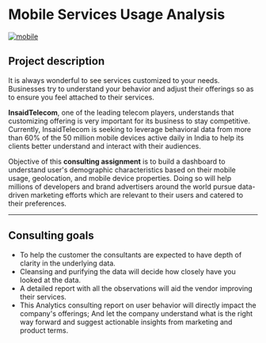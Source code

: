 # Mobile Services Usage Analysis

[![mobile](https://github.com/Ranjini-G/INSAID-Project/blob/master/Images/mobile1.jpg "mobile")](https://github.com/Ranjini-G/INSAID-Project/blob/master/Images/mobile1.jpg "mobile")

## Project description

It is always wonderful to see services customized to your needs.
Businesses try to understand your behavior and adjust their offerings
so as to ensure you feel attached to their services.


**InsaidTelecom**, one of the leading telecom players, understands that customizing offering is very important for its business to stay competitive.  Currently, InsaidTelecom is seeking to leverage behavioral data from more than 60% of the 50 million mobile devices active daily in India to help its clients better understand and interact with their audiences.

Objective of this __consulting assignment__ is to build a dashboard to understand user's demographic characteristics based on their mobile usage, geolocation, and mobile device properties.  Doing so will help millions of developers and brand advertisers around the world pursue data-driven marketing efforts which are relevant to their users and catered to their preferences.

------------

## Consulting goals
- To help the customer the consultants are expected to have depth of clarity in the underlying data.
- Cleansing and purifying the data will decide how closely have you looked at the data.
- A detailed report with all the observations will aid the vendor improving their services.
- This Analytics consulting report on user behavior will directly impact the company's offerings; And let the company understand what is the right way forward and suggest actionable insights from marketing and product terms.
